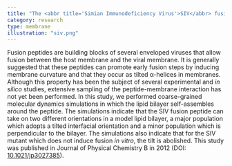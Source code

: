 ```yaml
---
title: "The <abbr title='Simian Immunodeficiency Virus'>SIV</abbr> fusion peptide"
category: research
type: membrane
illustration: "siv.png"
---
```


<p>
Fusion peptides are building blocks of several enveloped viruses that allow fusion between the host membrane and the viral membrane. 
It is generally suggested that these peptides can promote early fusion steps by inducing membrane curvature and that they occur as 
tilted α-helices in membranes. Although this property has been the subject of several experimental and <i>in silico</i> studies, extensive 
sampling of the peptide-membrane interaction has not yet been performed. In this study, we performed coarse-grained molecular dynamics 
simulations in which the lipid bilayer self-assembles around the peptide. The simulations indicate that the SIV fusion peptide can take 
on two different orientations in a model lipid bilayer, a major population which adopts 
a tilted interfacial orientation and a minor population which is perpendicular to the bilayer. The simulations also indicate that for 
the SIV mutant which does not induce fusion <i>in vitro</i>, the tilt is abolished. This study was published in Journal of Physical Chemistry 
B in 2012 (DOI: <a href="http://dx.doi.org/10.1021/jp3027385" class="text-success" target="_blank">10.1021/jp3027385</a>).</p>


